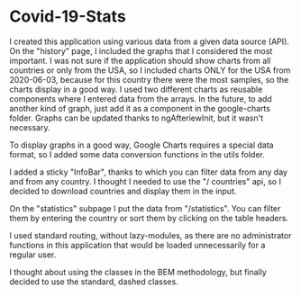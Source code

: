 # Covid-19-Stats

I created this application using various data from a given data source (API).
On the "history" page, I included the graphs that I considered the most important. I was not sure if the application should show charts from all countries or only from the USA, so I included charts ONLY for the USA from 2020-06-03, because for this country there were the most samples, so the charts display in a good way. I used two different charts as reusable components where I entered data from the arrays. In the future, to add another kind of graph, just add it as a component in the google-charts folder. Graphs can be updated thanks to ngAfteriewInit, but it wasn't necessary.

To display graphs in a good way, Google Charts requires a special data format, so I added some data conversion functions in the utils folder.

I added a sticky "InfoBar", thanks to which you can filter data from any day and from any country. I thought I needed to use the "/ countries" api, so I decided to download countries and display them in the input.

On the "statistics" subpage I put the data from "/statistics". You can filter them by entering the country or sort them by clicking on the table headers.

I used standard routing, without lazy-modules, as there are no administrator functions in this application that would be loaded unnecessarily for a regular user.

I thought about using the classes in the BEM methodology, but finally decided to use the standard, dashed classes.

